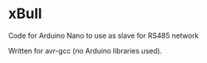 # xBull

Code for Arduino Nano to use as slave for RS485 network

Written for avr-gcc (no Arduino libraries used).

